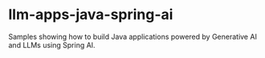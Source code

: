 # llm-apps-java-spring-ai
Samples showing how to build Java applications powered by Generative AI and LLMs using Spring AI.
